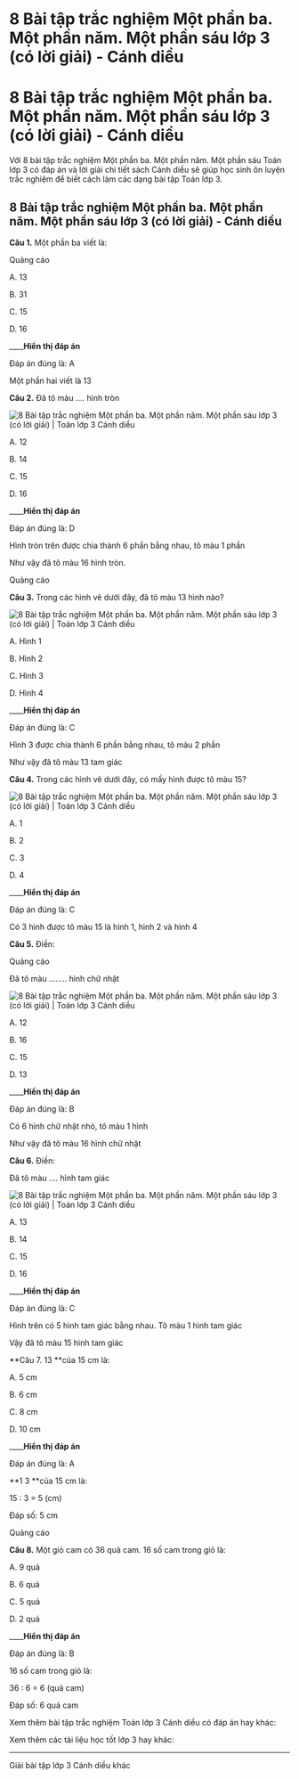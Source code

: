 # 8 Bài tập trắc nghiệm Một phần ba. Một phần năm. Một phần sáu lớp 3 (có lời giải) - Cánh diều

# 8 Bài tập trắc nghiệm Một phần ba. Một phần năm. Một phần sáu lớp 3 (có lời giải) - Cánh diều

Với 8 bài tập trắc nghiệm Một phần ba. Một phần năm. Một phần sáu Toán lớp 3 có đáp án và lời giải chi tiết sách Cánh diều sẽ giúp học sinh ôn luyện trắc nghiệm để biết cách làm các dạng bài tập Toán lớp 3.

## 8 Bài tập trắc nghiệm Một phần ba. Một phần năm. Một phần sáu lớp 3 (có lời giải) - Cánh diều

**Câu 1.** Một phần ba viết là:

Quảng cáo

A. 13

B. 31

C. 15

D. 16

____**Hiển thị đáp án**

Đáp án đúng là: A

Một phần hai viết là 13

**Câu 2.** Đã tô màu …. hình tròn

![8 Bài tập trắc nghiệm Một phần ba. Một phần năm. Một phần sáu lớp 3 \(có lời giải\) | Toán lớp 3 Cánh diều](https://vietjack.com/toan-3-cd/images/trac-nghiem-mot-phan-ba-mot-phan-nam-mot-phan-sau.PNG)

A. 12

B. 14

C. 15

D. 16

____**Hiển thị đáp án**

Đáp án đúng là: D

Hình tròn trên được chia thành 6 phần bằng nhau, tô màu 1 phần

Như vậy đã tô màu 16 hình tròn.

Quảng cáo

**Câu 3.** Trong các hình vẽ dưới đây, đã tô màu 13 hình nào?

![8 Bài tập trắc nghiệm Một phần ba. Một phần năm. Một phần sáu lớp 3 \(có lời giải\) | Toán lớp 3 Cánh diều](https://vietjack.com/toan-3-cd/images/trac-nghiem-mot-phan-ba-mot-phan-nam-mot-phan-sau-a.PNG)

A. Hình 1

B. Hình 2

C. Hình 3

D. Hình 4

____**Hiển thị đáp án**

Đáp án đúng là: C

Hình 3 được chia thành 6 phần bằng nhau, tô màu 2 phần

Như vậy đã tô màu 13 tam giác

**Câu 4.** Trong các hình vẽ dưới đây, có mấy hình được tô màu 15?

![8 Bài tập trắc nghiệm Một phần ba. Một phần năm. Một phần sáu lớp 3 \(có lời giải\) | Toán lớp 3 Cánh diều](https://vietjack.com/toan-3-cd/images/trac-nghiem-mot-phan-ba-mot-phan-nam-mot-phan-sau-a1.PNG)

A. 1

B. 2

C. 3

D. 4

____**Hiển thị đáp án**

Đáp án đúng là: C

Có 3 hình được tô màu 15 là hình 1, hình 2 và hình 4

**Câu 5.** Điền:

Quảng cáo

Đã tô màu …….. hình chữ nhật

![8 Bài tập trắc nghiệm Một phần ba. Một phần năm. Một phần sáu lớp 3 \(có lời giải\) | Toán lớp 3 Cánh diều](https://vietjack.com/toan-3-cd/images/trac-nghiem-mot-phan-ba-mot-phan-nam-mot-phan-sau-1.PNG)

A. 12

B. 16

C. 15

D. 13

____**Hiển thị đáp án**

Đáp án đúng là: B

Có 6 hình chữ nhật nhỏ, tô màu 1 hình

Như vậy đã tô màu 16 hình chữ nhật

**Câu 6.** Điền:

Đã tô màu …. hình tam giác

![8 Bài tập trắc nghiệm Một phần ba. Một phần năm. Một phần sáu lớp 3 \(có lời giải\) | Toán lớp 3 Cánh diều](https://vietjack.com/toan-3-cd/images/trac-nghiem-mot-phan-ba-mot-phan-nam-mot-phan-sau-1a.PNG)

A. 13

B. 14

C. 15

D. 16

____**Hiển thị đáp án**

Đáp án đúng là: C

Hình trên có 5 hình tam giác bằng nhau. Tô màu 1 hình tam giác

Vậy đã tô màu 15 hình tam giác

**Câu 7. 13 **của 15 cm là:

A. 5 cm

B. 6 cm

C. 8 cm

D. 10 cm

____**Hiển thị đáp án**

Đáp án đúng là: A

**1 3 **của 15 cm là:

15 : 3 = 5 (cm)

Đáp số: 5 cm

Quảng cáo

**Câu 8.** Một giỏ cam có 36 quả cam. 16 số cam trong giỏ là:

A. 9 quả

B. 6 quả

C. 5 quả

D. 2 quả

____**Hiển thị đáp án**

Đáp án đúng là: B

16 số cam trong giỏ là:

36 : 6 = 6 (quả cam)

Đáp số: 6 quả cam

Xem thêm bài tập trắc nghiệm Toán lớp 3 Cánh diều có đáp án hay khác:

Xem thêm các tài liệu học tốt lớp 3 hay khác:

* * *

Giải bài tập lớp 3 Cánh diều khác

